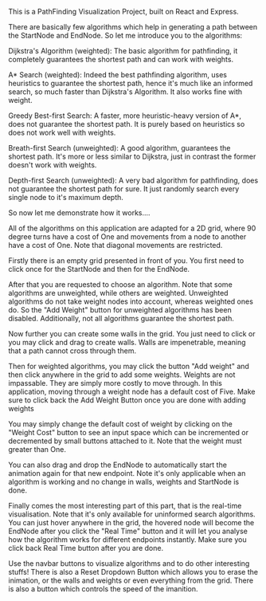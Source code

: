 This is a PathFinding Visualization Project, built on React and Express.

There are basically few algorithms which help in generating a path between the StartNode and EndNode. So let me introduce you to the algorithms:

Dijkstra's Algorithm (weighted): The basic algorithm for pathfinding, it completely guarantees the shortest path and can work with weights.

A* Search (weighted): Indeed the best pathfinding algorithm, uses heuristics to guarantee the shortest path, hence it's much like an informed search, so much faster than Dijkstra's Algorithm. It also works fine with weight.

Greedy Best-first Search: A faster, more heuristic-heavy version of A*, does not guarantee the shortest path. It is purely based on heuristics so does not work well with weights.

Breath-first Search (unweighted): A good algorithm, guarantees the shortest path. It's more or less similar to Dijkstra, just in contrast the former doesn't work with weights.

Depth-first Search (unweighted): A very bad algorithm for pathfinding, does not guarantee the shortest path for sure. It just randomly search every single node to it's maximum depth.

So now let me demonstrate how it works.... 

All of the algorithms on this application are adapted for a 2D grid, where 90 degree turns have a cost of One and movements from a node to another have a cost of One. Note that diagonal movements are restricted.

Firstly there is an empty grid presented in front of you. You first need to click once for the StartNode and then for the EndNode.

After that you are requested to choose an algorithm. Note that some algorithms are unweighted, while others are weighted. Unweighted algorithms do not take weight nodes into account, whereas weighted ones do. So the "Add Weight" button for unweighted algorithms has been disabled. Additionally, not all algorithms guarantee the shortest path.

Now further you can create some walls in the grid. You just need to click or you may click and drag to create walls. Walls are impenetrable, meaning that a path cannot cross through them.

Then for weighted algorithms, you may click the button "Add weight" and then click anywhere in the grid to add some weights. Weights are not impassable. They are simply more costly to move through. In this application, moving through a weight node has a default cost of Five. Make sure to click back the Add Weight Button once you are done with adding weights

You may simply change the default cost of weight by clicking on the "Weight Cost" button to see an input space which can be incremented or decremented by small buttons attached to it. Note that the weight must greater than One.

You can also drag and drop the EndNode to automatically start the animation again for that new endpoint. Note it's only applicable when an algorithm is working and no change in walls, weights and StartNode is done.

Finally comes the most interesting part of this part, that is the real-time visualisation. Note that it's only available for uninformed search algorithms. You can just hover anywhere in the grid, the hovered node will become the EndNode after you click the "Real Time" button and it will let you analyse how the algorithm works for different endpoints instantly. Make sure you click back Real Time button after you are done.

Use the navbar buttons to visualize algorithms and to do other interesting stuffs! There is also a Reset Dropdown Button which allows you to erase the inimation, or the walls and weights or even everything from the grid. There is also a button which controls the speed of the imanition.